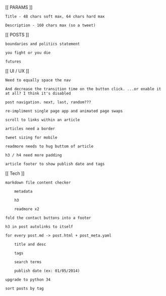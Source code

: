 [[ PARAMS ]]

	Title - 48 chars soft max, 64 chars hard max

	Description - 160 chars max (so a tweet)

[[ POSTS ]]

	boundaries and politics statement

	you fight or you die

	futures

[[ UI / UX ]]

	Need to equally space the nav

	And decrease the transition time on the button click. ...or enable it at all? I think it's disabled

	post navigation. next, last, random???

	re-impliment single page app and animated page swaps

	scroll to links within an article

	articles need a border

	tweet sizing for mobile

	readmore needs to hug buttom of article

	h3 / h4 need more padding

	article footer to show publish date and tags

[[ Tech ]]

	markdown file content checker 

		metadata

		h3

		readmore x2

	fold the contact buttons into a footer

	h3 in post autolinks to itself

	for every post.md -> post.html + post_meta.yaml
				
		title and desc
		
		tags

		search terms
		
		publish date (ex: 01/05/2014)

	upgrade to python 34

	sort posts by tag